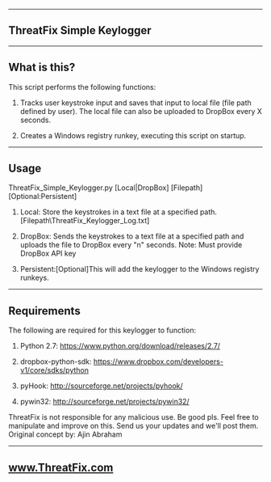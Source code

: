 -----------------------------------------------------
ThreatFix Simple Keylogger
-----------------------------------------------------

--------------
What is this?
--------------
This script performs the following functions:

1) Tracks user keystroke input and saves that input to local file (file path defined by user).  The local file can also be uploaded to DropBox every X seconds.
	
2) Creates a Windows registry runkey, executing this script on startup.
	
------
Usage
------
ThreatFix_Simple_Keylogger.py [Local|DropBox] [Filepath] [Optional:Persistent]

1) Local: Store the keystrokes in a text file at a specified path. [Filepath\ThreatFix_Keylogger_Log.txt]

2) DropBox: Sends the keystrokes to a text file at a specified path and uploads the file to DropBox every "n" seconds.
	Note: Must provide DropBox API key
	
3) Persistent:[Optional]This will add the keylogger to the Windows registry runkeys.

--------------
Requirements
--------------
The following are required for this keylogger to function:

1) Python 2.7: https://www.python.org/download/releases/2.7/
 	
2) dropbox-python-sdk: https://www.dropbox.com/developers-v1/core/sdks/python
	
 3) pyHook: http://sourceforge.net/projects/pyhook/
 	
 4) pywin32: http://sourceforge.net/projects/pywin32/
 	
	
ThreatFix is not responsible for any malicious use.  Be good pls.
Feel free to manipulate and improve on this. Send us your updates and we'll post them.
Original concept by: Ajin Abraham

-----------------------------------------------------
www.ThreatFix.com
-----------------------------------------------------
